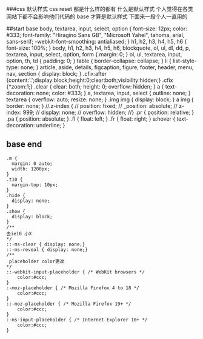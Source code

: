 ###css 默认样式
css reset 都是什么样的都有
什么是默认样式
个人觉得在各类网站下都不会影响他们代码的  base 才算是默认样式
下面来一段个人一直用的

##start base
	body, textarea, input, select, option {
	  font-size: 12px;
	  color: #333;
	  font-family: "Hiragino Sans GB", "Microsoft Yahei", tahoma, arial, sans-serif;
	  -webkit-font-smoothing: antialiased;
	}
	h1, h2, h3, h4, h5, h6 {
	  font-size: 100%;
	}
	body, h1, h2, h3, h4, h5, h6, blockquote, ol, ul, dl, dd, p, textarea, input, select, option, form {
	  margin: 0;
	}
	ol, ul, textarea, input, option, th, td {
	  padding: 0;
	}
	table {
	  border-collapse: collapse;
	}
	li {
	  list-style-type: none;
	}
	article, aside, details, figcaption, figure, footer, header, menu, nav, section {
	  display: block;
	}
	.cfix:after {content:'.';display:block;height:0;clear:both;visibility:hidden;}
	.cfix {*zoom:1;}
	.clear {
	  clear: both;
	  height: 0;
	  overflow: hidden;
	}
	a {
	  text-decoration: none;
	  color: #333;
	}
	a, textarea, input, select {
	  outline: none;
	}
	textarea {
	  overflow: auto;
	  resize: none;
	}
	.img img {
	  display: block;
	}
	a img {
	  border: none;
	}
	//.z-index {
	//  position: fixed;
	//  _position: absolute;
	//  z-index: 999;
	//  display: none;
	//  overflow: hidden;
	//}
	.pr {
	  position: relative;
	}
	.pa {
	  position: absolute;
	}
	.fl {
	  float: left;
	}
	.fr {
	  float: right;
	}
	a:hover {
	  text-decoration: underline;
	}
## base end
	.m {
	  margin: 0 auto;
	  width: 1200px;
	}
	.t10 {
	  margin-top: 10px;
	}
	.hide {
	  display: none;
	}
	.show {
	  display: block;
	}
	/**
	去ie10 小X
	*/
	::-ms-clear { display: none;}
	::-ms-reveal { display: none;}
	/**
	 placeholder color更改
	*/
	::-webkit-input-placeholder { /* WebKit browsers */
	    color:#ccc;
	}
	:-moz-placeholder { /* Mozilla Firefox 4 to 18 */
	    color:#ccc;
	}
	::-moz-placeholder { /* Mozilla Firefox 19+ */
	    color:#ccc;
	}
	:-ms-input-placeholder { /* Internet Explorer 10+ */
	    color:#ccc;
	}